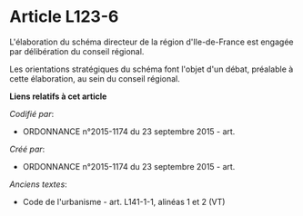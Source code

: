 # Article L123-6

L'élaboration du schéma directeur de la région d'Ile-de-France est engagée par délibération du conseil régional.

Les orientations stratégiques du schéma font l'objet d'un débat, préalable à cette élaboration, au sein du conseil régional.

**Liens relatifs à cet article**

_Codifié par_:

  - ORDONNANCE n°2015-1174 du 23 septembre 2015 - art.

_Créé par_:

  - ORDONNANCE n°2015-1174 du 23 septembre 2015 - art.

_Anciens textes_:

  - Code de l'urbanisme - art. L141-1-1, alinéas 1 et 2 (VT)
